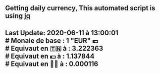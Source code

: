 ## Getting daily currency, This automated script is using [jq](https://stedolan.github.io/jq/)
## Last Update:  2020-06-11 à 13:00:01 </br># Monaie de base : 1 "EUR" 💶 </br> # Equivaut en 🇹🇳 à :  3.222363 </br> # Equivaut en 💵 à : 1.137844</br> # Equivaut en 🐱‍💻 à :  0.000116
